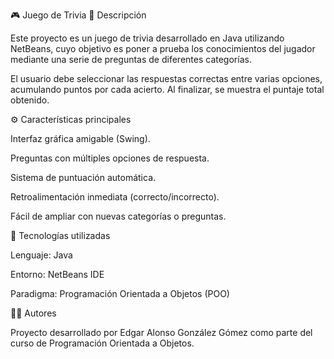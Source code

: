 🎮 Juego de Trivia
📖 Descripción

Este proyecto es un juego de trivia desarrollado en Java utilizando NetBeans, cuyo objetivo es poner a prueba los conocimientos del jugador mediante una serie de preguntas de diferentes categorías.

El usuario debe seleccionar las respuestas correctas entre varias opciones, acumulando puntos por cada acierto. Al finalizar, se muestra el puntaje total obtenido.

⚙️ Características principales

Interfaz gráfica amigable (Swing).

Preguntas con múltiples opciones de respuesta.

Sistema de puntuación automática.

Retroalimentación inmediata (correcto/incorrecto).

Fácil de ampliar con nuevas categorías o preguntas.

🧩 Tecnologías utilizadas

Lenguaje: Java

Entorno: NetBeans IDE

Paradigma: Programación Orientada a Objetos (POO)

👨‍💻 Autores

Proyecto desarrollado por Edgar Alonso González Gómez como parte del curso de Programación Orientada a Objetos.
